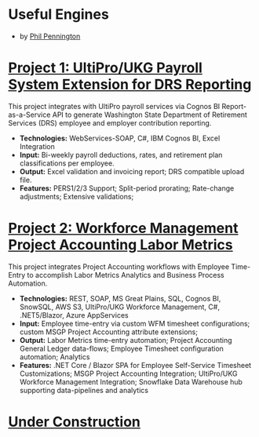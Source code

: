 # Useful Engines
* by [Phil Pennington](http://PhilPennington.me)

# [Project 1: UltiPro/UKG Payroll System Extension for DRS Reporting](https://github.com/0xC0DE4F00D/UltiProPERS)

This project integrates with UltiPro payroll services via Cognos BI Report-as-a-Service API to generate Washington State Department of Retirement Services (DRS) employee and employer contribution reporting.
* **Technologies:** WebServices-SOAP, C#, IBM Cognos BI, Excel Integration
* **Input:** Bi-weekly payroll deductions, rates, and retirement plan classifications per employee. 
* **Output:** Excel validation and invoicing report; DRS compatible upload file.
* **Features:** PERS1/2/3 Support; Split-period prorating; Rate-change adjustments; Extensive validations;  

# [Project 2: Workforce Management Project Accounting Labor Metrics](https://github.com/0xC0DE4F00D/WFMLaborMetrics)

This project integrates Project Accounting workflows with Employee Time-Entry to accomplish Labor Metrics Analytics and Business Process Automation.
* **Technologies:** REST, SOAP, MS Great Plains, SQL, Cognos BI, SnowSQL, AWS S3, UltiPro/UKG Workforce Management, C#, .NET5/Blazor, Azure AppServices
* **Input:** Employee time-entry via custom WFM timesheet configurations; custom MSGP Project Accounting attribute extensions;  
* **Output:** Labor Metrics time-entry automation; Project Accounting General Ledger data-flows; Employee Timesheet configuration automation; Analytics
* **Features:** .NET Core / Blazor SPA for Employee Self-Service Timesheet Customizations; MSGP Project Accounting Integration; UltiPro/UKG Workforce Management Integration; Snowflake Data Warehouse hub supporting data-pipelines and analytics

# [Under Construction](https://UsefulEngines.com)

